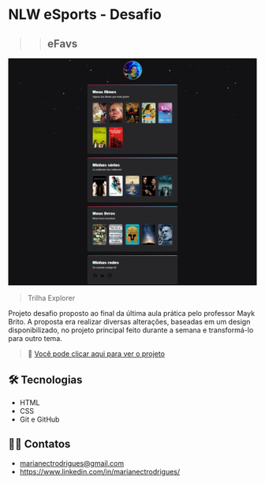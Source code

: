 # NLW eSports - Desafio

> > ## eFavs

![preview](./.github/preview.png)

> Trilha Explorer

Projeto desafio proposto ao final da última aula prática pelo professor Mayk Brito. A proposta era realizar diversas alterações, baseadas em um design disponibilizado, no projeto principal feito durante a semana e transformá-lo para outro tema.

> 🔗 [Você pode clicar aqui para ver o projeto](https://marianecr.github.io/eFavs/)

## 🛠 Tecnologias

- HTML
- CSS
- Git e GitHub

## 👋🏼 Contatos

- marianectrodrigues@gmail.com
- https://www.linkedin.com/in/marianectrodrigues/
